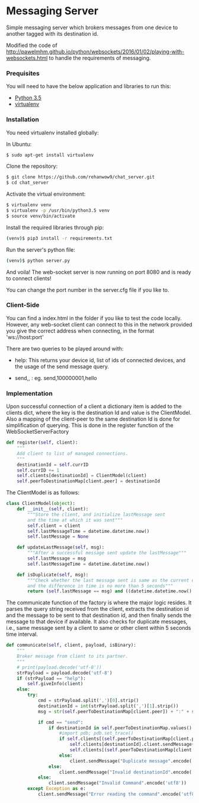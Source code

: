 # Messaging Server

Simple messaging server which brokers messages from one device to another tagged with its destination id.


Modified the code of http://pawelmhm.github.io/python/websockets/2016/01/02/playing-with-websockets.html to handle the requirements of messaging.

### Prequisites

You will need to have the below application and libraries to run this:

* [Python 3.5]
* [virtualenv]

### Installation



You need virtualenv installed globally:


In Ubuntu:
```sh
$ sudo apt-get install virtualenv
```

Clone the repository:

```sh
$ git clone https://github.com/rehanwow9/chat_server.git
$ cd chat_server
```

Activate the virtual environment:

```sh
$ virtualenv venv
$ virtualenv -p /usr/bin/python3.5 venv
$ source venv/bin/activate
```

Install the required libraries through pip:

```sh
(venv)$ pip3 install -r requirements.txt
```

Run the server's python file:

```sh
(venv)$ python server.py
```

And voila! The web-socket server is now running on port 8080 and is ready to connect clients!

You can change the port number in the server.cfg file if you like to.

### Client-Side

You can find a index.html in the folder if you like to test the code locally. However, any web-socket client can connect to this in the network provided you give the correct address when connecting, in the format 'ws://host:port'

There are two queries to be played around with:

 - help:  This returns your device id, list of ids of connected devices, and the usage of the send message query.

 - send,<destinationID>,<msg> : eg. send,100000001,hello

### Implementation

Upon successful connection of a client a dictionary item is added to the clients dict, where the key is the destination Id and value is the ClientModel. Also a mapping of the client-peer to the same destination Id is done for simplification of querying. This is done in the register function of the WebSocketServerFactory

```python
def register(self, client):
    """
    Add client to list of managed connections.
    """
    destinationId = self.currID
    self.currID += 1
    self.clients[destinationId] = ClientModel(client)
    self.peerToDestinationMap[client.peer] = destinationId
```

The ClientModel is as follows:

```python
class ClientModel(object):
    def __init__(self, client):
        """Store the client, and initialize lastMessage sent
        and the time at which it was sent"""
        self.client = client
        self.lastMessageTime = datetime.datetime.now()
        self.lastMessage = None

    def updateLastMessage(self, msg):
        """After a successful message sent update the lastMessage"""
        self.lastMessage = msg
        self.lastMessageTime = datetime.datetime.now()

    def isDuplicate(self, msg):
        """Check whether the last message sent is same as the current one to be sent
        and the difference in time is no more than 5 seconds"""
        return (self.lastMessage == msg) and ((datetime.datetime.now() - self.lastMessageTime).seconds < 5)
```

The communicate function of the factory is where the major logic resides. It parses the query string received from the client, extracts the destination id and the message to be sent to that destination id, and then finally sends the message to that device if available. It also checks for duplicate messages, i.e., same message sent by a client to same or other client within 5 seconds time interval.

```python
def communicate(self, client, payload, isBinary):
    """
    Broker message from client to its partner.
    """
    # print(payload.decode('utf-8'))
    strPayload = payload.decode('utf-8')
    if (strPayload == "help"):
        self.giveInfo(client)
    else:
        try:
            cmd = strPayload.split(',')[0].strip()
            destinationId = int(strPayload.split(',')[1].strip())
            msg = str(self.peerToDestinationMap[client.peer]) + ":" + strPayload.split(',')[2]

            if cmd == "send":
                if destinationId in self.peerToDestinationMap.values():
                    #import pdb; pdb.set_trace()
                    if self.clients[(self.peerToDestinationMap[client.peer])].isDuplicate(msg) is False:
                        self.clients[destinationId].client.sendMessage(msg.encode('utf8'))
                        self.clients[(self.peerToDestinationMap[client.peer])].updateLastMessage(msg)
                    else:
                        client.sendMessage("Duplicate message".encode('utf8'))
                else:
                    client.sendMessage("Invalid destinationId".encode('utf8'))
            else:
                client.sendMessage("Invalid Command".encode('utf8'))
        except Exception as e:
            client.sendMessage("Error reading the command".encode('utf8'))
```

[//]: # (These are reference links used in the body of this note and get stripped out when the markdown processor does its job. There is no need to format nicely because it shouldn't be seen. Thanks SO - http://stackoverflow.com/questions/4823468/store-comments-in-markdown-syntax)


   [Python 3.5]: <https://www.python.org/downloads/release/python-350/>
   [virtualenv]: <http://docs.python-guide.org/en/latest/dev/virtualenvs/>

